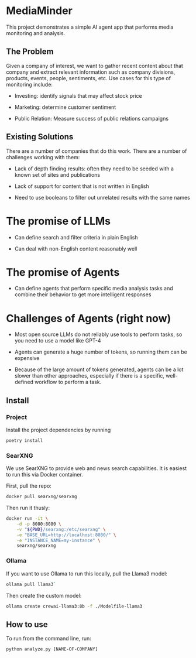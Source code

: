 # MediaMinder

<!-- WARNING: THIS FILE WAS AUTOGENERATED! DO NOT EDIT! -->

This project demonstrates a simple AI agent app that performs media
monitoring and analysis.

## The Problem

Given a company of interest, we want to gather recent content about that
company and extract relevant information such as company divisions,
products, events, people, sentiments, etc. Use cases for this type of
monitoring include:

- Investing: identify signals that may affect stock price

- Marketing: determine customer sentiment

- Public Relation: Measure success of public relations campaigns

## Existing Solutions

There are a number of companies that do this work. There are a number of
challenges working with them:

- Lack of depth finding results: often they need to be seeded with a
  known set of sites and publications

- Lack of support for content that is not written in English

- Need to use booleans to filter out unrelated results with the same
  names

# The promise of LLMs

- Can define search and filter criteria in plain English

- Can deal with non-English content reasonably well

# The promise of Agents

- Can define agents that perform specific media analysis tasks and
  combine their behavior to get more intelligent responses

# Challenges of Agents (right now)

- Most open source LLMs do not reliably use tools to perform tasks, so
  you need to use a model like GPT-4

- Agents can generate a huge number of tokens, so running them can be
  expensive

- Because of the large amount of tokens generated, agents can be a lot
  slower than other approaches, especially if there is a specific,
  well-defined workflow to perform a task.

## Install

### Project

Install the project dependencies by running

``` sh
poetry install
```

### SearXNG

We use SearXNG to provide web and news search capabilities. It is
easiest to run this via Docker container.

First, pull the repo:

``` sh
docker pull searxng/searxng
```

Then run it thusly:

``` sh
docker run -it \
    -d -p 8080:8080 \
    -v "${PWD}/searxng:/etc/searxng" \
    -e "BASE_URL=http://localhost:8080/" \
    -e "INSTANCE_NAME=my-instance" \
    searxng/searxng
```

### Ollama

If you want to use Ollama to run this locally, pull the Llama3 model:

``` sh
ollama pull llama3`
```

Then create the custom model:

``` sh
ollama create crewai-llama3:8b -f ./Modelfile-llama3
```

## How to use

To run from the command line, run:

    python analyze.py [NAME-OF-COMPANY]
